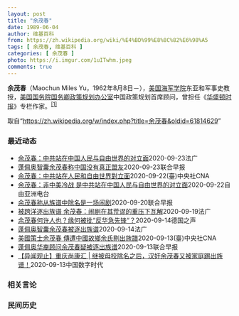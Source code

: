 ```yaml
---
layout: post
title: "余茂春"
date: 1989-06-04
author: 维基百科
from: https://zh.wikipedia.org/wiki/%E4%BD%99%E8%8C%82%E6%98%A5
tags: [ 余茂春, 维基百科 ]
categories: [ 余茂春 ]
photo: https://i.imgur.com/1uITwhm.jpeg
comments: true
---
```

<div class="mw-parser-output"><p><b>余茂春</b>（Maochun Miles Yu，1962年8月8日<span class="useeditintro" title="Template:BLP editintro">－</span>），<a href="/wiki/%E7%BE%8E%E5%9B%BD%E6%B5%B7%E5%86%9B%E5%AD%A6%E9%99%A2" title="美国海军学院">美国海军学院</a>东亚和军事史教授，<a href="/wiki/%E7%BE%8E%E5%9B%BD%E5%9B%BD%E5%8A%A1%E9%99%A2" title="美国国务院">美国国务院</a><a href="/wiki/%E7%BE%8E%E5%9B%BD%E5%9B%BD%E5%8A%A1%E5%8D%BF" title="美国国务卿">国务卿</a><a href="/wiki/%E6%94%BF%E7%AD%96%E8%A7%84%E5%88%92%E5%8A%9E%E5%85%AC%E5%AE%A4" title="政策规划办公室">政策规划办公室</a>中国政策规划首席顾问，曾担任《<a href="/wiki/%E5%8D%8E%E7%9B%9B%E9%A1%BF%E6%97%B6%E6%8A%A5" title="华盛顿时报">华盛顿时报</a>》专栏作家。<sup id="cite_ref-BGWT_1-0" class="reference"><a href="#cite_note-BGWT-1">[1]</a></sup>
</p>
</div><noscript><img src="//zh.wikipedia.org/wiki/Special:CentralAutoLogin/start?type=1x1" alt="" title="" width="1" height="1" style="border: none; position: absolute;"></noscript>
<div class="printfooter">取自“<a dir="ltr" href="https://zh.wikipedia.org/w/index.php?title=余茂春&amp;oldid=61814629">https://zh.wikipedia.org/w/index.php?title=余茂春&amp;oldid=61814629</a>”</div><div id="recent-news"><h3>最近动态</h3><ul><li><a href="https://nodebe4.github.io/waimei/2020-09-23/%E4%BD%99%E8%8C%82%E6%98%A5-%E4%B8%AD%E5%85%B1%E7%AB%99%E5%9C%A8%E4%B8%AD%E5%9B%BD%E4%BA%BA%E6%B0%91%E4%B8%8E%E8%87%AA%E7%94%B1%E4%B8%96%E7%95%8C%E7%9A%84%E5%AF%B9%E7%AB%8B%E9%9D%A2" title="余茂春：中共站在中国人民与自由世界的对立面—— 23/09/2020 - 17:21 美国国务院中国政策首席顾问余茂春认为，现在不是中美冷战，而是中共站在了中国人民和自由世界的对立面。他并指，香...">余茂春：中共站在中国人民与自由世界的对立面</a><time>2020-09-23</time><a class="tag">法广</a></li>
<li><a href="https://nodebe4.github.io/waimei/2020-09-23/%E8%93%AC%E4%BD%A9%E5%A5%A5%E6%99%BA%E5%9B%8A%E4%BD%99%E8%8C%82%E6%98%A5%E7%A7%B0%E4%B8%AD%E5%9B%BD%E6%B2%A1%E6%9C%89%E7%9C%9F%E6%AD%A3%E7%9B%9F%E5%8F%8B" title="蓬佩奥智囊余茂春称中国没有真正盟友—— 主张美国强硬对抗中国的美籍华裔学者、美国国务卿蓬佩奥智囊余茂春日前罕见公开亮相，反驳中国在联合国大会上重申的多边主义立场，并称中国没有真正的朋友。据日经亚...">蓬佩奥智囊余茂春称中国没有真正盟友</a><time>2020-09-23</time><a class="tag">联合早报</a></li>
<li><a href="https://nodebe4.github.io/waimei/2020-09-22/%E4%BD%99%E8%8C%82%E6%98%A5-%E4%B8%AD%E5%85%B1%E7%AB%99%E5%9C%A8%E4%BA%BA%E6%B0%91%E5%92%8C%E8%87%AA%E7%94%B1%E4%B8%96%E7%95%8C%E5%B0%8D%E7%AB%8B%E9%9D%A2" title="余茂春：中共站在人民和自由世界對立面—— （中央社台北23日電）美國國務院首席中國政策顧問余茂春指出，中國鎮壓香港，不但顯示一國兩制失敗，且凸顯中國政府完全不可信。現在的國際情勢並不是中美冷戰，...">余茂春：中共站在人民和自由世界對立面</a><time>2020-09-22</time><a class="tag">(臺)中央社CNA</a></li>
<li><a href="https://nodebe4.github.io/waimei/2020-09-22/%E4%BD%99%E8%8C%82%E6%98%A5-%E9%9D%9E%E4%B8%AD%E7%BE%8E%E5%86%B7%E6%88%98-%E6%98%AF%E4%B8%AD%E5%85%B1%E7%AB%99%E5%9C%A8%E4%B8%AD%E5%9B%BD%E4%BA%BA%E6%B0%91%E4%B8%8E%E8%87%AA%E7%94%B1%E4%B8%96%E7%95%8C%E7%9A%84%E5%AF%B9%E7%AB%8B%E9%9D%A2" title="余茂春：非中美冷战 是中共站在中国人民与自由世界的对立面—— 加拿大智库麦克唐纳-劳里埃研究所(MLI)举办一场香港问题和中国政策的论坛，邀请多位国际专家分享意见。美国国务院中国政策首席顾问余茂...">余茂春：非中美冷战   是中共站在中国人民与自由世界的对立面</a><time>2020-09-22</time><a class="tag">自由亚洲电台</a></li>
<li><a href="https://nodebe4.github.io/waimei/2020-09-20/%E4%BD%99%E8%8C%82%E6%98%A5%E7%A7%B0%E4%BB%8E%E6%97%8F%E8%B0%B1%E4%B8%AD%E9%99%A4%E5%90%8D%E6%98%AF%E4%B8%80%E5%9C%BA%E9%97%B9%E5%89%A7" title="余茂春称从族谱中除名是一场闹剧—— 主张美国强硬对抗中国的美籍华裔学者、美国国务卿蓬佩奥智囊余茂春前天（19日）称，从未听过与他有关的族谱，并指将他从族谱中除名是一场荒诞的闹剧。 余茂春在推特上...">余茂春称从族谱中除名是一场闹剧</a><time>2020-09-20</time><a class="tag">联合早报</a></li>
<li><a href="https://nodebe4.github.io/waimei/2020-09-19/%E8%A2%AB%E8%B7%A8%E6%B4%8B%E9%80%90%E5%87%BA%E6%97%8F%E8%B0%B1-%E4%BD%99%E8%8C%82%E6%98%A5-%E9%97%B9%E5%89%A7%E5%9C%A8%E5%85%B6%E8%8D%92%E8%B0%AC%E7%9A%84%E9%87%8D%E5%8E%8B%E4%B8%8B%E7%93%A6%E8%A7%A3" title="被跨洋逐出族谱 余茂春：闹剧在其荒谬的重压下瓦解—— 19/09/2020 - 23:37 日前一段视频显示，美国国务院的中国问题专家余茂春，被故乡安徽余氏宗族代表开会踢出族谱。对此，余茂春通过...">被跨洋逐出族谱 余茂春：闹剧在其荒谬的重压下瓦解</a><time>2020-09-19</time><a class="tag">法广</a></li>
<li><a href="https://nodebe4.github.io/waimei/2020-09-14/%E4%BD%99%E8%8C%82%E6%98%A5%E4%BD%95%E8%AE%B8%E4%BA%BA%E4%B9%9F-%E7%BC%98%E4%BD%95%E8%A2%AB%E6%89%B9-%E5%8F%8D%E5%8D%8E%E6%80%A5%E5%85%88%E9%94%8B" title="余茂春何许人也？缘何被批“反华急先锋“？—— 德国之声中文网2020-09-14T14:54:24.119Z 余茂春被一些媒体描述为“特朗普政府对华强硬政策的背后推动者” （德国之声中文网）很多...">余茂春何许人也？缘何被批“反华急先锋“？</a><time>2020-09-14</time><a class="tag">德国之声</a></li>
<li><a href="https://nodebe4.github.io/waimei/2020-09-14/%E8%93%AC%E4%BD%A9%E5%A5%A5%E6%99%BA%E5%9B%8A%E4%BD%99%E8%8C%82%E6%98%A5%E8%A2%AB%E9%80%90%E5%87%BA%E6%97%8F%E8%B0%B1" title="蓬佩奥智囊余茂春被逐出族谱—— 14/09/2020 - 09:38 美国国务卿蓬佩奥的首席中国政策顾问余茂春，最近被故乡安徽从族谱除名，余氏家族痛斥他为「汉奸」。这是继余茂春早前被母校重庆永川...">蓬佩奥智囊余茂春被逐出族谱</a><time>2020-09-14</time><a class="tag">法广</a></li>
<li><a href="https://nodebe4.github.io/waimei/2020-09-13/%E7%BE%8E%E5%9C%8B%E7%AD%96%E5%A3%AB%E4%BD%99%E8%8C%82%E6%98%A5-%E5%82%B3%E9%81%AD%E4%B8%AD%E5%9C%8B%E6%95%85%E9%84%89%E4%BD%99%E6%B0%8F%E5%89%94%E5%87%BA%E6%97%8F%E8%AD%9C" title="美國策士余茂春 傳遭中國故鄉余氏剔出族譜—— 被媒體報導為美國對中談判核心智囊的美籍華裔學者余茂春，傳出遭故鄉安徽余氏家族剔除出族譜。（圖取自twitter.com/Alston_Kwan） （...">美國策士余茂春 傳遭中國故鄉余氏剔出族譜</a><time>2020-09-13</time><a class="tag">(臺)中央社CNA</a></li>
<li><a href="https://nodebe4.github.io/waimei/2020-09-13/%E8%93%AC%E4%BD%A9%E5%A5%A5%E5%8D%8E%E8%A3%94%E9%A1%BE%E9%97%AE%E4%BD%99%E8%8C%82%E6%98%A5%E7%96%91%E8%A2%AB%E9%80%90%E5%87%BA%E6%97%8F%E8%B0%B1" title="蓬佩奥华裔顾问余茂春疑被逐出族谱—— 香港媒体报道，被视为主张美国强硬对抗中国的美籍华裔学者余茂春，疑似被安徽故乡余氏家族痛斥为汉奸，并被逐出族谱。 据香港《星岛日报》报道，网上流传约一分钟的视...">蓬佩奥华裔顾问余茂春疑被逐出族谱</a><time>2020-09-13</time><a class="tag">联合早报</a></li>
<li><a href="https://nodebe4.github.io/waimei/2020-09-13/%E5%BC%82%E9%97%BB%E8%A7%82%E6%AD%A2-%E9%87%8D%E5%BA%86%E5%B0%9A%E5%BA%B7%E6%B1%87-%E7%BB%A7%E8%A2%AB%E6%AF%8D%E6%A0%A1%E9%99%A4%E5%90%8D%E4%B9%8B%E5%90%8E-%E6%B1%89%E5%A5%B8%E4%BD%99%E8%8C%82%E6%98%A5%E5%8F%88%E8%A2%AB%E5%AE%B6%E5%BA%AD%E8%B8%A2%E5%87%BA%E6%97%8F%E8%B0%B1" title="【异闻观止】重庆尚康汇 | 继被母校除名之后，汉奸余茂春又被家庭踢出族谱！—— 在清朝末年时期，有很多想要拯救腐朽的清朝的爱国人士，他们都被派去国外留学了。学成之后再回来，一同抵抗西方列强的侵略...">【异闻观止】重庆尚康汇 | 继被母校除名之后，汉奸余茂春又被家庭踢出族谱！</a><time>2020-09-13</time><a class="tag">中国数字时代</a></li>
</ul></div><div id="open-opinion"><h3>相关言论</h3><ul></ul></div><div id="mjls-record"><h3>民间历史</h3><ul></ul></div>
